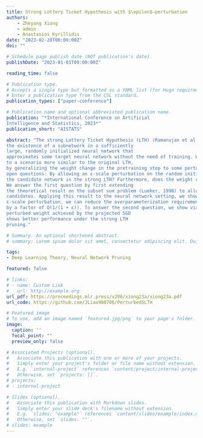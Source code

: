 ```yaml
---
title: Strong Lottery Ticket Hypothesis with $\epilon$–perturbation
authors:
    - Zheyang Xiong
    - admin
    - Anastasios Kyrillidis
date: "2023-02-28T00:00:00Z"
doi: ""

# Schedule page publish date (NOT publication's date).
publishDate: "2023-01-01T00:00:00Z"

reading_time: false

# Publication type.
# Accepts a single type but formatted as a YAML list (for Hugo requirements).
# Enter a publication type from the CSL standard.
publication_types: ["paper-conference"]

# Publication name and optional abbreviated publication name.
publication: "*International Conference on Artificial
Intelligence and Statistics, 2023*"
publication_short: "AISTATS"

abstract: "The strong Lottery Ticket Hypothesis (LTH) (Ramanujan et al., 2019; Zhou et al., 2019) claims
the existence of a subnetwork in a sufficiently
large, randomly initialized neural network that
approximates some target neural network without the need of training. We extend the theoretical guarantee of the strong LTH literature
to a scenario more similar to the original LTH,
by generalizing the weight change in the pretraining step to some perturbation around initialization. In particular, we focus on the following
open questions: By allowing an ε-scale perturbation on the random initial weights, can we reduce the over-parameterization requirement for
the candidate network in the strong LTH? Furthermore, does the weight change by SGD coincide with a good set of such perturbation?
We answer the first question by first extending
the theoretical result on the subset sum problem (Lueker, 1998) to allow perturbation on the
candidates. Applying this result to the neural network setting, we show that by allowing
ε-scale perturbation, we can reduce the overparameterization requirement of the strong LTH
by a factor of O(1/(1 + ε)). To answer the second question, we show via experiments that the
perturbed weight achieved by the projected SGD
shows better performance under the strong LTH
pruning."

# Summary. An optional shortened abstract.
# summary: Lorem ipsum dolor sit amet, consectetur adipiscing elit. Duis posuere tellus ac convallis placerat. Proin tincidunt magna sed ex sollicitudin condimentum.

tags:
- Deep Learning Theory, Neural Network Pruning

featured: false

# links:
# - name: Custom Link
#   url: http://example.org
url_pdf: https://proceedings.mlr.press/v206/xiong23a/xiong23a.pdf
url_code: https://github.com/JLiao980706/PerturbedSLTH

# Featured image
# To use, add an image named `featured.jpg/png` to your page's folder. 
image:
  caption: ''
  focal_point: ""
  preview_only: false

# Associated Projects (optional).
#   Associate this publication with one or more of your projects.
#   Simply enter your project's folder or file name without extension.
#   E.g. `internal-project` references `content/project/internal-project/index.md`.
#   Otherwise, set `projects: []`.
# projects:
# - internal-project

# Slides (optional).
#   Associate this publication with Markdown slides.
#   Simply enter your slide deck's filename without extension.
#   E.g. `slides: "example"` references `content/slides/example/index.md`.
#   Otherwise, set `slides: ""`.
# slides: example
---
```


<!-- This work is driven by the results in my [previous paper](/publication/conference-paper/) on LLMs.

{{% callout note %}}
Create your slides in Markdown - click the *Slides* button to check out the example.
{{% /callout %}}

Add the publication's **full text** or **supplementary notes** here. You can use rich formatting such as including [code, math, and images](https://docs.hugoblox.com/content/writing-markdown-latex/). -->

